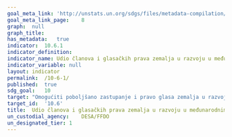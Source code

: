 ```yaml
---	
goal_meta_link:	'http://unstats.un.org/sdgs/files/metadata-compilation/Metadata-Goal-10.pdf'
goal_meta_link_page:	8
graph:	null
graph_title:	
has_metadata:	true
indicator:	10.6.1
indicator_definition:	
indicator_name:	Udio članova i glasačkih prava zemalja u razvoju u međunarodnim organizacijama
indicator_variable:	null
layout:	indicator
permalink:	/10-6-1/
published:	true
sdg_goal:	10
target:	"Omogućiti poboljšano zastupanje i pravo glasa zemalja u razvoju u procesu donošenja odluka u globalnim međunarodnim ekonomskim i financijskim institucijama kako bi postale učinkovitije, vjerodostojnije, transparentnije i legitimnije"
target_id:	'10.6'
title:	Udio članova i glasačkih prava zemalja u razvoju u međunarodnim organizacijama
un_custodial_agency:	DESA/FFDO
un_designated_tier:	1
---	
```

